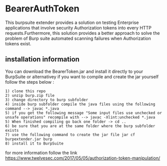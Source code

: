 # BearerAuthToken

This burpsuite extender provides a solution on testing Enterprise applications that involve security Authorization tokens into every HTTP requests.Furthermore, this solution provides a better approach to solve the problem of Burp suite automated scanning failures when Authorization tokens exist.

## installation information  

You can download the BearerToken.jar and install it directly to your BurpSuite or alternativey if you want to compile and create the jar yourself follow the steps below : 

~~~~~~~~~~~~~~~~~~~~~~~~~~~~~~~~~~~~~~~~~~
1) clone this repo 
2) unzip burp.zip file 
3) change directory to burp subfolder 
4) inside burp subfolder compile the java files using the following command --> javac *.java 
5) if you get the following message "Some input files use unchecked or unsafe operations" recompile with --> javac -Xlint:unchecked *.java
5) When finished compiling go back one folder -> cd .. 
6) be sure that you are at the same folder where the burp subfolder exists
7) use the following command to create the jar file jar cf burpextender.jar burp 
8) install it to BurpSuite 
~~~~~~~~~~~~~~~~~~~~~~~~~~~~~~~~~~~~~~~~~~

for more information follow the link https://www.twelvesec.com/2017/05/05/authorization-token-manipulation/
